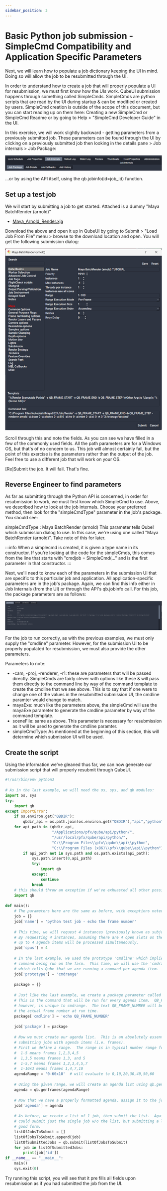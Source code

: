 ```yaml
---
sidebar_position: 3
---
```


# Basic Python job submission - SimpleCmd Compatibility and Application Specific Parameters

Next, we will learn how to populate a job dictionary keeping the UI in mind.  Doing so will allow the job to be resubmitted through the UI.

In order to understand how to create a job that will properly populate a UI for resubmission, we must first know how the UIs work.  QubeUI submission happens through something called SimpleCmds. SimpleCmds are python scripts that are read by the UI during startup & can be modified or created by users.  SimpleCmd creation is outside of the scope of this document, but you can start reading up on them here: Creating a new SimpleCmd or SimpleCmd Readme or by going to Help > "SimpleCmd Developer Guide" in the UI.

In this exercise, we will work slightly backward - getting parameters from a previously submitted job.  These parameters can be found through the UI by clicking on a previously submitted job then looking in the details pane \> Job internals \> Job Package:

![image](img/8693bf9b59db8fe65850a761d555ca76.png)

...or by using the API itself, using the qb.jobinfo(id=job_id) function.

## Set up a test job

We will start by submitting a job to get started. Attached is a dummy "Maya BatchRender (arnold)" 

* [Maya_Arnold_Render.xja](\/Maya_Arnold_Render.xja)

Download the above and open it up in QubeUI by going to Submit > "Load Job From File" menu > browse to the download location and open.  You will get the following submission dialog:

![image](img/00880712864dd8d68916d3824d7eb42a.png)

Scroll through this and note the fields.  As you can see we have filled in a few of the commonly used fields. All the path parameters are for a Windows OS, but that's of no concern to us.  This job will almost certainly fail, but the point of this exercise is the parameters rather than the output of the job.  Feel free to use a different job that will work on your OS.

[Re]Submit the job.  It will fail.  That's fine. 

## Reverse Engineer to find parameters

As far as submitting through the Python API is concerned, in order for resubmission to work, we must first know which SimpleCmd to use. Above, we described how to look at the job internals. Choose your preferred method, then look for the "simpleCmdType" parameter in the job's package.  You should see:

simpleCmdType  : Maya BatchRender (arnold)
This parameter tells Qube! which submission dialog to use.  In this case, we're using one called "Maya BatchRender (arnold)".  Take note of this for later.

:::info
When a simplecmd is created, it is given a type name in its constructor.  If you're looking at the code for the simpleCmds, this comes from the line that starts with "cmdjob = SimpleCmd(..." and is the first parameter in that constructor.
:::

Next, we'll need to know each of the parameters in the submission UI that are specific to this particular job and application.  All application-specific parameters are in the job's package.  Again, we can find this info either in Job Internals (from the UI) or through the API's qb.jobinfo call.  For this job, the package parameters are as follows:

![image](img/5600cf3d73ead89695a8e6ec776f2064.png)

For the job to run correctly, as with the previous examples, we must only supply the "cmdline" parameter. However, for the submission UI to be properly populated for resubmission, we must also provide the other parameters.

Parameters to note:

* -cam, -proj, -renderer, -r1: these are parameters that will be passed directly.  SimpleCmds are fairly clever with options like these & will pass them directly to the command line by way of the command template to create the cmdline that we see above.  This is to say that if one were to change one of the values in the resubmitted submission UI, the cmdline paramter would change to match.
* mayaExe: much like the parameters above, the simpleCmd will use the mayaExe parameter to generate the cmdline parameter by way of the command template.
* sceneFile: same as above.  This parameter is necessary for resubmission as it will be used to generate the cmdline paramter.
* simpleCmdType: As mentioned at the beginning of this section, this will determine which submission UI will be used.

## Create the script

Using the information we've gleaned thus far, we can now generate our submission script that will properly resubmit through QubeUI. 

```py
#!/usr/bin/env python3
 
# As in the last example, we will need the os, sys, and qb modules:
import os, sys
try:
    import qb
except ImportError:
    if os.environ.get("QBDIR"):
        qbdir_api = os.path.join(os.environ.get("QBDIR"),"api","python")
    for api_path in (qbdir_api,
                     "/Applications/pfx/qube/api/python/",
                     "/usr/local/pfx/qube/api/python/",
                     "C:\\Program Files\\pfx\\qube\\api\\python",
                     "C:\\Program Files (x86)\\pfx\\qube\\api\\python"):
        if api_path not in sys.path and os.path.exists(api_path):
            sys.path.insert(0,api_path)
            try:
                import qb
            except:
                continue
            break
    # this should throw an exception if we've exhuasted all other possibilities
    import qb
 
def main():
    # The parameters here are the same as before, with exceptions noted
    job = {}
    job['name'] = 'python test job - echo the frame number'
  
    # This time, we will request 4 instances (previously known as subjobs).
    # By requesting 4 instances, assuming there are 4 open slots on the farm,
    # up to 4 agenda items will be processed simultaneously. 
    job['cpus'] = 4
  
    # In the last example, we used the prototype 'cmdline' which implied a single
    # command being run on the farm.  This time, we will use the 'cmdrange' prototype
    # which tells Qube that we are running a command per agenda item.
    job['prototype'] = 'cmdrange'
     
    package = {}
  
    # Just like the last example, we create a package parameter called 'cmdline'.
    # This is the command that will be run for every agenda item.  QB_FRAME_NUMBER,
    # however, is unique to cmdrange.  The text QB_FRAME_NUMBER will be replaced with
    # the actual frame number at run time.
    package['cmdline'] = 'echo QB_FRAME_NUMBER'
  
    job['package'] = package
 
    # Now we must create our agenda list.  This is an absolutely essential part of
    # submitting jobs with agenda items (i.e. frames).
    # First we define a range.  The range is in typical number range format where:
    #  1-5 means frames 1,2,3,4,5
    #  1,3,5 means frames 1,3, and 5
    #  1-5,7 means frames 1,2,3,4,5,7
    #  1-10x3 means frames 1,4,7,10
    agendaRange = '0-60x10'  # will evaluate to 0,10,20,30,40,50,60
  
    # Using the given range, we will create an agenda list using qb.genframes
    agenda = qb.genframes(agendaRange)
  
    # Now that we have a properly formatted agenda, assign it to the job
    job['agenda'] = agenda
     
    # As before, we create a list of 1 job, then submit the list.  Again, we
    # could submit just the single job w/o the list, but submitting a list is
    # good form.
    listOfJobsToSubmit = []
    listOfJobsToSubmit.append(job)
    listOfSubmittedJobs = qb.submit(listOfJobsToSubmit)
    for job in listOfSubmittedJobs:
        print(job['id'])
if __name__ == "__main__":
    main()
    sys.exit(0)
```

Try running this script, you will see that it pre fills all fields upon resubmission as if you had submitted the job from the UI.

